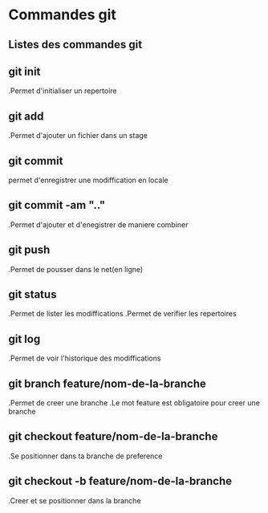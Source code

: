 # Commandes git
## Listes des commandes git

## git init
.Permet d'initialiser un repertoire


## git add
.Permet d'ajouter un fichier dans un stage

## git commit
permet d'enregistrer une modiffication en locale

## git commit -am ".."
.Permet d'ajouter et d'enegistrer de maniere combiner

## git push 
.Permet de pousser dans le net(en ligne)

## git status
.Permet de lister les modiffications 
.Permet de verifier les repertoires

## git log
.Permet de voir l'historique des modiffications

## git branch feature/nom-de-la-branche
.Permet de creer une branche
.Le mot feature est obligatoire pour creer une branche

## git checkout feature/nom-de-la-branche
 .Se positionner dans ta branche de preference

## git checkout -b feature/nom-de-la-branche
 .Creer et se positionner dans la branche
